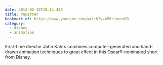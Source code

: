 ```yaml
---
date: 2013-02-10T20:15:43Z
title: Paperman
bookmark_of: https://www.youtube.com/watch?v=mM6cLnscmO8
category:
  - disney
  - animation
---
```


First-time director John Kahrs combines computer-generated and hand-drawn animation techniques to great effect in this Oscar®-nominated short from Disney.
